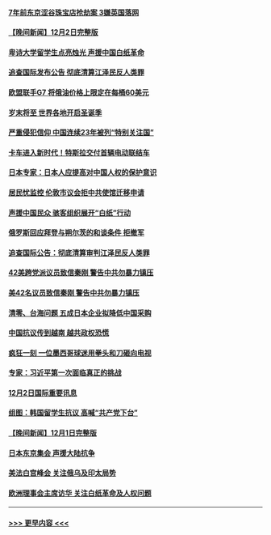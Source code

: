 #### [7年前东京涩谷珠宝店抢劫案 3嫌英国落网](../pages/prog202/a103589800.md?t=12031601) 
#### [【晚间新闻】12月2日完整版](../pages/prog202/a103589672.md?t=12031601) 
#### [卑诗大学留学生点亮烛光 声援中国白纸革命](../pages/prog202/a103589679.md?t=12031601) 
#### [追查国际发布公告 彻底清算江泽民反人类罪](../pages/prog202/a103589675.md?t=12031601) 
#### [欧盟联手G7 将俄油价格上限定在每桶60美元](../pages/prog202/a103589667.md?t=12031601) 
#### [岁末将至 世界各地开启圣诞季](../pages/prog202/a103589549.md?t=12031601) 
#### [严重侵犯信仰 中国连续23年被列“特别关注国”](../pages/prog202/a103589309.md?t=12031601) 
#### [卡车进入新时代！特斯拉交付首辆电动联结车](../pages/prog202/a103589231.md?t=12031601) 
#### [日本专家：日本人应提高对中国人权的保护意识](../pages/prog202/a103589227.md?t=12031601) 
#### [居民忧监控 伦敦市议会拒中共使馆迁移申请](../pages/prog202/a103589225.md?t=12031601) 
#### [声援中国民众 骇客组织展开“白纸”行动](../pages/prog202/a103589221.md?t=12031601) 
#### [俄罗斯回应拜登与朔尔茨的和谈条件 拒撤军](../pages/prog202/a103589262.md?t=12031601) 
#### [追查国际公告：彻底清算审判江泽民反人类罪](../pages/prog202/a103589219.md?t=12031601) 
#### [42美跨党派议员致信秦刚 警告中共勿暴力镇压](../pages/prog202/a103589213.md?t=12031601) 
#### [美42名议员致信秦刚 警告中共勿暴力镇压](../pages/prog202/a103589163.md?t=12031601) 
#### [清零、台海问题 五成日本企业拟降低中国采购](../pages/prog202/a103589149.md?t=12031601) 
#### [中国抗议传到越南 越共政权恐慌](../pages/prog202/a103589056.md?t=12031601) 
#### [疯狂一刻 一位墨西哥球迷用拳头和刀砸向电视](../pages/prog202/a103589040.md?t=12031601) 
#### [专家：习近平第一次面临真正的挑战](../pages/prog202/a103589037.md?t=12031601) 
#### [12月2日国际重要讯息](../pages/prog202/a103589041.md?t=12031601) 
#### [组图：韩国留学生抗议 高喊“共产党下台”](../pages/prog202/a103589004.md?t=12031601) 
#### [【晚间新闻】12月1日完整版](../pages/prog202/a103588783.md?t=12031601) 
#### [日本东京集会 声援大陆抗争](../pages/prog202/a103588823.md?t=12031601) 
#### [美法白宫峰会 关注俄乌及印太局势](../pages/prog202/a103588659.md?t=12031601) 
#### [欧洲理事会主席访华 关注白纸革命及人权问题](../pages/prog202/a103588661.md?t=12031601) 

----
#### [ >>> 更早内容 <<< ](../indexes/prog202-earlier.md)
